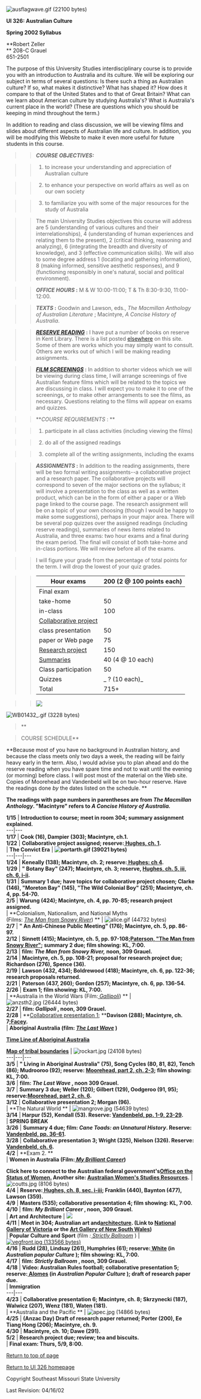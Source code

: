 ![ausflagwave.gif \(22100 bytes\)](ausflagwave.gif)

**UI 326: Australian Culture**

**Spring 2002 Syllabus**

**Robert Zeller  
** 208-C Grauel  
651-2501

The purpose of this University Studies interdisciplinary course is to provide
you with an introduction to Australia and its culture. We will be exploring
our subject in terms of several questions: Is there such a thing as Australian
culture? If so, what makes it distinctive? What has shaped it? How does it
compare to that of the United States and to that of Great Britain? What can we
learn about American culture by studying Australia's? What is Australia's
current place in the world? (These are questions which you should be keeping
in mind throughout the term.)

In addition to reading and class discussion, we will be viewing films and
slides  about different aspects of Australian life and culture.    In
addition, you will be modifying this Website to make it even more useful for
future students in this course.  

> > _**COURSE OBJECTIVES:**_

>>

>>   1. to increase your understanding and appreciation of Australian culture

>>   2. to enhance your perspective on world affairs as well as on our own
society

>>   3. to familiarize you with some of the major resources for the study of
Australia

>>

>>

>> The main University Studies objectives this course will address are 5
(understanding of various cultures and their interrelationships), 4
(understanding of human experiences and relating them to the present), 2
(critical thinking, reasoning and analyzing), 6 (integrating the breadth and
diversity of knowledge), and 3 (effective communication skills). We will also
to some degree address 1 (locating and gathering information), 8 (making
informed, sensitive aesthetic responses), and 9 (functioning responsibly in
one's natural, social and political environment).

>>

>> **_OFFICE HOURS_ :**  M & W 10:00-11:00; T & Th 8:30-9:30, 11:00-12:00.

>>

>> **_TEXTS_ :** Goodwin and Lawson, eds., _The Macmillan Anthology of
Australian Literature_ ; Macintyre, _A Concise History of Australia_.

>>

>> **_[RESERVE READING](reserves.htm)_ :** I have put a number of books on
reserve in Kent Library. There is a list posted [elsewhere](reserves.htm) on
this site. Some of them are works which you may simply want to consult. Others
are works out of which I will be making reading assignments.

>>

>> **_[FILM SCREENINGS](films.htm)_ :** In addition to shorter videos which we
will be viewing during class time, I will arrange screenings of five
Australian feature films which will be related to the topics we are discussing
in class. I will expect you to make it to one of the screenings, or to make
other arrangements to see the films, as necessary. Questions relating to the
films will appear on exams and quizzes.

>>

>> **_COURSE REQUIREMENTS_ : **

>>

>>   1. participate in all class activities (including viewing the films)

>>   2. do all of the assigned readings

>>   3. complete all of the writing assignments, including the exams

>>

>>

>> **_ASSIGNMENTS_ :** In addition to the reading assignments, there will be
two formal writing assignments--a collaborative project and a research paper.
The collaborative projects will correspond to seven of the major sections on
the syllabus; it will involve a presentation to the class as well as a written
product, which can be in the form of either a paper or a Web page linked to
the course page. The research assignment will be on a topic of your own
choosing (though I would be happy to make some suggestions), perhaps in your
major area. There will be several pop quizzes over the assigned readings
(including reserve readings), summaries of news items related to Australia,
and three exams: two hour exams and a final during the exam period. The final
will consist of both take-home and in-class portions. We will review before
all of the exams.

>>

>> I will figure your grade from the percentage of total points for the term.
I will drop the lowest of your quiz grades.

>>

>> Hour exams  | 200 (2 @ 100 points each)  
>> ---|---  
>> Final exam |  
>> | take-home |   50  
>> | in-class  | 100  
>> [Collaborative project](ui326cpr.htm) |  
>> | class presentation  |   50  
>> | paper or Web page  |   75  
>> [Research project](respap.htm) | 150  
>> [Summaries](summassign.htm) |   40 (4 @ 10 each)  
>> Class participation |   50  
>> Quizzes | _     ?  (10 each)_  
>> Total | 715+  
  
> > ![](v3tiger1.gif)

![WB01432_.gif \(3228 bytes\)](WB01432_.gif)

> **

>

> COURSE SCHEDULE**

**Because most of you have no background in Australian history, and because
the class meets only two days a week, the reading will be fairly heavy early
in the term.   Also, I would advise you to plan ahead and do the reserve
reading when you have spare time and not to wait until the evening (or
morning) before class.  I will post most of the material on the Web site.
Copies of Moorehead and Vandenbeld will be on two-hour reserve.  Have the
readings done _by_ the dates listed on the schedule.  **

**The readings with page numbers in parentheses are from _The Macmillan
Anthology_.    "Macintyre" refers to _A Concise History of Australia._**

**1/15** | **Introduction to course; meet in room 304; summary assignment
explained.**  
---|---  
**1/17** |  **Cook (16), Dampier (303); Macintyre, ch.1.**  
**1/22** | **Collaborative project assigned; reserve:[ Hughes, ch.
1](fs01.htm).**  
| **The Convict Era** | **![portarth.gif \(39021 bytes\)](portarth.gif)**  
---|---|---  
**1/24** | **Keneally (138); Macintyre, ch. 2; reserve:[ Hughes: ch
4](fs84.htm).**  
**1/29** | **" Botany Bay" (247); Macintyre, ch. 3; reserve, [ Hughes, ch. 5,
iii, ch. 6, i-ii](fs143.htm).**  
**1/31** | **Summary 1 due; have topics for collaborative project chosen;
Clarke (146), "Moreton Bay" (145), "The Wild Colonial Boy" (251); Macintyre,
ch. 4, pp. 54-70.**  
**2/5** | **Warung (424); Macintyre, ch. 4, pp. 70-85; research project
assigned.**  
| **Colonialism, Nationalism, and National Myths  
(Films: [_The Man from Snowy River_](msr.html)) ** | ![alice.gif \(44732
bytes\)](alice.gif)  
**2/7** | **" An Anti-Chinese Public Meeting" (176); Macintyre, ch. 5, pp.
86-97.**  
**2/12** | **Sinnett (415); Macintyre, ch. 5, pp. 97-108;[Paterson, "The Man
from Snowy River"](msr.html);  summary 2 due; film showing: KL, 7:00.**  
**2/13** | **film: _The Man from Snowy River,_ noon, 309 Grauel.**  
**2/14** | **Macintyre, ch. 5, pp. 108-21; proposal for research project due;
Richardson (276), Spence (36).**  
**2/19** | **Lawson (432, 434); Boldrewood (418); Macintyre, ch. 6, pp.
122-36; research proposals returned.**  
**2/21** | **Paterson (437, 260); Gordon (257); Macintyre, ch. 6, pp.
136-54.**  
**2/26** | **Exam 1; film showing: KL, 7:00.**  
| **Australia in the World Wars (Film:[
_Gallipoli_](http://us.imdb.com/Title?Gallipoli+\(1981\)#Gallipoli)) ** |
![anzsth2.jpg \(26444 bytes\)](anzsth2.jpg)  
**2/27** | **film: _Gallipoli_ , noon, 309 Grauel.**  
**2/28** | **[Collaborative presentation 1](UI326%20Website/index.htm);
****Davison (288); Macintyre, ch. 7;[Facey](fl247.html).**  
| **Aboriginal Australia (film: _[The Last
Wave](http://us.imdb.com/Title?0076299)_ )**

[**Time Line of Aboriginal Australia**](tln.html)

[ **Map of tribal
boundaries**](http://www.samuseum.sa.gov.au/tindale/boundaries_intro.htm) |
![rockart.jpg \(24108 bytes\)](rockart.jpg)  
---|---|---  
**3/5** | **" Living in Aboriginal Australia" (75), Song Cycles (80, 81, 82),
Tench (86); Mudrooroo (92); reserve: [Moorehead, part 2, ch. 2-3](fi132.html);
film showing: KL, 7:00.**  
**3/6** | **film: _The Last Wave_ , noon 309 Grauel.**  
**3/7** | **Summary 3 due; Weller (120); Gilbert (129), Oodgeroo (91, 95);
reserve:[Moorehead, part 2, ch. 6](fi198.html).**  
**3/12** | **Collaborative presentation 2; Morgan (96).**  
| **The Natural World                                     ** | ![mangrove.jpg
\(54639 bytes\)](mangrove.jpg)  
**3/14** | **Harpur (52), Kendall (53).   Reserve: [Vandenbeld, pp. 1-9,
23-29](na1.html).**  
| **SPRING BREAK**  
**3/26** | **Summary 4 due; film: _Cane Toads: an Unnatural History_.
Reserve: [Vandenbeld, pp. 36-61](na36.html).**  
**3/28** | **Collaborative presentation 3; Wright (325), Nielson (326).
Reserve: [Vandenbeld, ch. 6](na243.html).**  
**4/2** | **Exam 2.  **  
| **Women in Australia (Film:[ _My Brilliant
Career_](http://us.imdb.com/Title?My+Brilliant+Career+\(1979\)))**

 **Click here to connect to the Australian federal government's[Office on the
Status of Women.](http://www.osw.dpmc.gov.au/)  Another site: [Australian
Women's Studies Resources](http://english.uq.edu.au/awsr/main.html).** |
![coutts.jpg \(8106 bytes\)](coutts.jpg)  
**4/4** | **Reserve:[ Hughes, ch. 8, sec. i-iii](fs244.htm); Franklin (440),
Baynton (477), Lawson (359).**  
**4/9** | **Masters (535); collaborative presentation 4; film showing: KL,
7:00.**  
**4/10** | **film: _My Brilliant Career_ , noon, 309 Grauel.**  
| **Art and Architecture** | ![](lanyon.gif)  
**4/11** | **Meet in 304; Australian art and[architecture](ausarch.htm). (Link
to [National Gallery of Victoria](http://www.ngv.vic.gov.au/) or the [Art
Gallery of New South Wales](http://www.artgallery.nsw.gov.au/))**  
| **Popular Culture and Sport** (film _:[ Strictly
Ballroom](http://us.imdb.com/Title?Strictly+Ballroom+\(1992\))_ ) |
[![vegfront.jpg \(133566 bytes\)](vegfront.jpg)](vegmite.htm)  
**4/16** | **Rudd (28), Lindsay (261), Humphries (61); reserve:[
White](vegmite.htm) (in _Australian popular Culture_ ); film showing: KL,
7:00.**  
**4/17** | **film: _Strictly Ballroom_ , noon, 309 Grauel.**  
**4/18** | **Video: Australian Rules football; collaborative presentation 5;
reserve:[ Alomes](footie.htm) (in _Australian Popular Culture_ ); draft of
research paper due.**  
| **Immigration**  
---|---  
**4/23** | **Collaborative presentation 6; Macintyre, ch. 8; Skrzynecki (187),
Walwicz (207), Wenz (181), Waten (181).**  
| **Australia and the Pacific   ** | ![apec.jpg \(14866 bytes\)](apec.jpg)  
**4/25** | **(Anzac Day)   Draft of research paper returned; Porter (200), Ee
Tiang Hong (206); Macintyre, ch. 9.**  
**4/30** | **Macintyre, ch. 10; Dawe (291).**  
**5/2** | **Research project due; review; tea and biscuits.**  
| **Final exam: Thurs, 5/9, 8:00.**  
  
[Return to top of page](syllabusui326.htm)

[Return to UI 326 homepage](ui326home.htm)

Copyright Southeast Missouri State University

Last Revision: 04/16/02

